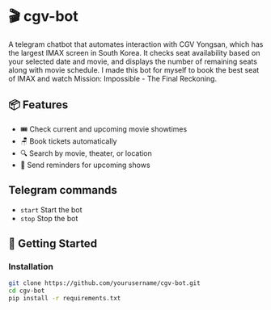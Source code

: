 # 🎬 cgv-bot

A telegram chatbot that automates interaction with CGV Yongsan, which has the largest IMAX screen in South Korea.
It checks seat availability based on your selected date and movie, and displays the number of remaining seats along with movie schedule.
I made this bot for myself to book the best seat of IMAX and watch Mission: Impossible - The Final Reckoning.

## 📦 Features

- 🎟️ Check current and upcoming movie showtimes
- 🪑 Book tickets automatically
- 🔍 Search by movie, theater, or location
- 🔔 Send reminders for upcoming shows

## Telegram commands

- `start` Start the bot
- `stop` Stop the bot

## 🚀 Getting Started

### Installation

```bash
git clone https://github.com/yourusername/cgv-bot.git
cd cgv-bot
pip install -r requirements.txt
```
